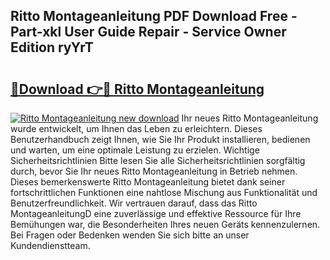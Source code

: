 ## Ritto Montageanleitung PDF Download Free - Part-xkl User Guide Repair - Service Owner Edition ryYrT

# <h2><a href="http://df6zup.blite.top/?on=Ritto+Montageanleitung">🔗Download 👉🔴 Ritto Montageanleitung</a></h2>

[![Ritto Montageanleitung new download](https://i.imgur.com/lujVjoI.png)](http://df6zup.blite.top/?on=Ritto+Montageanleitung)
Ihr neues Ritto Montageanleitung wurde entwickelt, um Ihnen das Leben zu erleichtern. Dieses Benutzerhandbuch zeigt Ihnen, wie Sie Ihr Produkt installieren, bedienen und warten, um eine optimale Leistung zu erzielen. Wichtige Sicherheitsrichtlinien Bitte lesen Sie alle Sicherheitsrichtlinien sorgfältig durch, bevor Sie Ihr neues Ritto Montageanleitung in Betrieb nehmen. Dieses bemerkenswerte Ritto Montageanleitung bietet dank seiner fortschrittlichen Funktionen eine nahtlose Mischung aus Funktionalität und Benutzerfreundlichkeit. Wir vertrauen darauf, dass das Ritto MontageanleitungD eine zuverlässige und effektive Ressource für Ihre Bemühungen war, die Besonderheiten Ihres neuen Geräts kennenzulernen. Bei Fragen oder Bedenken wenden Sie sich bitte an unser Kundendienstteam.
